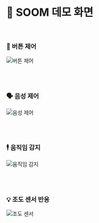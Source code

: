 # 🍃 SOOM 데모 화면

<br>

### 🔘 버튼 제어

![버튼 제어](/demoGIF/버튼제어.gif)

<br>
<br>

### 🗣️ 음성 제어

![음성 제어](/demoGIF/음성제어.gif)

<br>
<br>

### 🕴️ 움직임 감지

![움직임 감지](/demoGIF/움직임감지.gif)

<br>
<br>

### 💡 조도 센서 반응

![조도 센서](/demoGIF/조도센서.gif)

